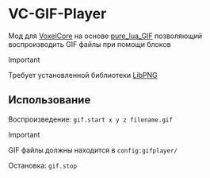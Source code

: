 # VC-GIF-Player

Мод для [VoxelCore](https://github.com/MihailRis/voxelcore) на основе [pure_lua_GIF](https://github.com/Egor-Skriptunoff/pure_lua_GIF) позволяющий воспроизводить GIF файлы при помощи блоков

> [!IMPORTANT]
> Требует установленной библиотеки [LibPNG](https://github.com/Onran0/VCLibPNG)

## Использование

Воспроизведение: `gif.start x y z filename.gif`

> [!IMPORTANT]
> GIF файлы должны находится в `config:gifplayer/`

Остановка: `gif.stop`
